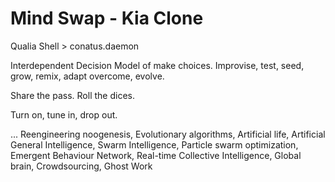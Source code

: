 # Mind Swap - Kia Clone

Qualia Shell > conatus.daemon

Interdependent Decision Model of make choices. 
Improvise, test, seed, grow, remix, adapt overcome, evolve. 

Share the pass. Roll the dices. 

Turn on, tune in, drop out. 

...
Reengineering noogenesis, Evolutionary algorithms, Artificial life, Artificial General Intelligence, Swarm Intelligence, Particle swarm optimization, Emergent Behaviour Network, Real-time Collective Intelligence, Global brain, Crowdsourcing, Ghost Work
